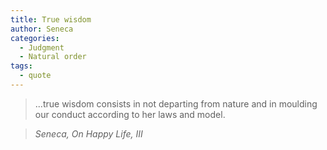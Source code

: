 ```yaml
---
title: True wisdom
author: Seneca
categories:
  - Judgment
  - Natural order
tags:
  - quote
---
```


> ...true wisdom consists in not departing from nature and in moulding our conduct according to her laws and model.

> <cite>Seneca, On Happy Life, III</cite>

